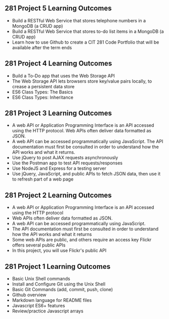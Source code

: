 ## 281 Project 5 Learning Outcomes
* Build a RESTful Web Service that stores telephone numbers in a MongoDB (a CRUD app)
* Build a RESTful Web Service that stores to-do list items in a MongoDB (a CRUD app)
* Learn how to use Github to create a CIT 281 Code Portfolio that will be available after the term ends

## 281 Project 4 Learning Outcomes

* Build a To-Do app that uses the Web Storage API
* The Web Storage API lets browsers store key/value pairs locally, to crease a persistent data store
* ES6 Class Types: The Basics
* ES6 Class Types: Inheritance

## 281 Project 3 Learning Outcomes

* A web API or Application Programming Interface is an API accessed using the HTTP protocol. Web APIs often deliver data formatted as JSON.
* A web API can be accessed programmatically using JavaScript. The API documentation must first be consulted in order to understand how the API works and what it returns.
* Use jQuery to post AJAX requests asynchronously
* Use the Postman app to test API requests/responses
* Use NodeJS and Express for a testing server
* Use jQuery, JavaScript, and public APIs to fetch JSON data, then use it to refresh part of a web page

## 281 Project 2 Learning Outcomes

* A web API or Application Programming Interface is an API
accessed using the HTTP protocol
* Web APIs often deliver data formatted as JSON.
* A web API can be accessed programmatically using
JavaScript.
* The API documentation must first be consulted in order to
understand how the API works and what it returns
* Some web APIs are public, and others require an access key
Flickr offers several public APIs
* In this project, you will use Flickr's public API

## 281 Project 1 Learning Outcomes

* Basic Unix Shell commands
* Install and Configure Git using the Unix Shell
* Basic Git Commands (add, commit, push, clone)
* Github overview
* Markdown language for README files
* Javascript ES6+ features
* Review/practice Javascript arrays
